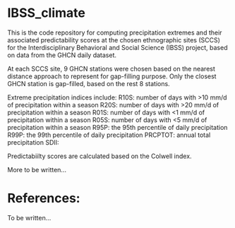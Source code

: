 # IBSS_climate

This is the code repository for computing precipitation extremes and their associated predictability scores at the chosen ethnographic sites (SCCS) for the Interdisciplinary Behavioral and Social Science (IBSS) project, based on data from the GHCN daily dataset. 

At each SCCS site, 9 GHCN stations were chosen based on the nearest distance approach to represent for gap-filling purpose. Only the closest GHCN station is gap-filled, based on the rest 8 stations. 

Extreme precipitation indices include:
R10S: number of days with >10 mm/d of precipitation within a season
R20S: number of days with >20 mm/d of precipitation within a season
R01S: number of days with <1 mm/d of precipitation within a season
R05S: number of days with <5 mm/d of precipitation within a season
R95P: the 95th percentile of daily precipitation
R99P: the 99th percentile of daily precipitation
PRCPTOT: annual total precipitation
SDII: 

Predictabiilty scores are calculated based on the Colwell index.


More to be written...


# References:
To be written...
